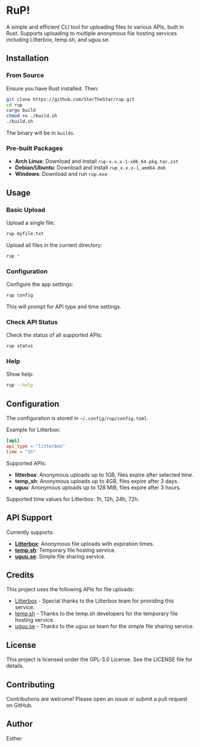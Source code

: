 # RuP!

A simple and efficient CLI tool for uploading files to various APIs, built in Rust. Supports uploading to multiple anonymous file hosting services including Litterbox, temp.sh, and uguu.se.

## Installation

### From Source

Ensure you have Rust installed. Then:

```bash
git clone https://github.com/SterTheStar/rup.git
cd rup
cargo build
chmod +x ./build.sh
./build.sh
```

The binary will be in `builds`.

### Pre-built Packages

- **Arch Linux**: Download and install `rup-x.x.x-1-x86_64.pkg.tar.zst`
- **Debian/Ubuntu**: Download and install `rup_x.x.x-1_amd64.deb`
- **Windows**: Download and run `rup.exe`

## Usage

### Basic Upload

Upload a single file:
```bash
rup myfile.txt
```

Upload all files in the current directory:
```bash
rup *
```

### Configuration

Configure the app settings:
```bash
rup config
```

This will prompt for API type and time settings.

### Check API Status

Check the status of all supported APIs:
```bash
rup status
```

### Help

Show help:
```bash
rup --help
```

## Configuration

The configuration is stored in `~/.config/rup/config.toml`.

Example for Litterbox:
```toml
[api]
api_type = "litterbox"
time = "1h"
```

Supported APIs:
- **litterbox**: Anonymous uploads up to 1GB, files expire after selected time.
- **temp_sh**: Anonymous uploads up to 4GB, files expire after 3 days.
- **uguu**: Anonymous uploads up to 128 MiB, files expire after 3 hours.

Supported time values for Litterbox: 1h, 12h, 24h, 72h.

## API Support

Currently supports:
- **[Litterbox](https://litterbox.catbox.moe/)**: Anonymous file uploads with expiration times.
- **[temp.sh](https://temp.sh/)**: Temporary file hosting service.
- **[uguu.se](https://uguu.se/)**: Simple file sharing service.

## Credits

This project uses the following APIs for file uploads:
- [Litterbox](https://litterbox.catbox.moe/) - Special thanks to the Litterbox team for providing this service.
- [temp.sh](https://temp.sh/) - Thanks to the temp.sh developers for the temporary file hosting service.
- [uguu.se](https://uguu.se/) - Thanks to the uguu.se team for the simple file sharing service.

## License

This project is licensed under the GPL-3.0 License. See the LICENSE file for details.

## Contributing

Contributions are welcome! Please open an issue or submit a pull request on GitHub.

## Author

Esther

